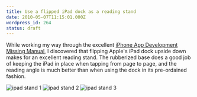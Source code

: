 ```yaml
---
title: Use a flipped iPad dock as a reading stand
date: 2010-05-07T11:15:01.000Z
wordpress_id: 264
status: draft
---
```


While working my way through the excellent [iPhone App Development Missing Manual](http://appdevmanual.com), I discovered that flipping Apple's iPad dock upside down makes for an excellent reading stand. The rubberized base does a good job of keeping the iPad in place when tapping from page to page, and the reading angle is much better than when using the dock in its pre-ordained fashion.

![](http://www.pascal.com/diary/wp-content/uploads/2010/05/IMG_0941.jpg 'ipad stand 1') ![](http://www.pascal.com/diary/wp-content/uploads/2010/05/IMG_0940.jpg 'ipad stand 2') ![](http://www.pascal.com/diary/wp-content/uploads/2010/05/IMG_0939.jpg 'ipad stand 3')
